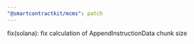 ```yaml
---
"@smartcontractkit/mcms": patch
---
```


fix(solana): fix calculation of AppendInstructionData chunk size

